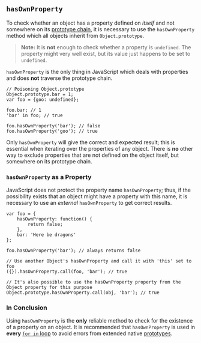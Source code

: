 ## `hasOwnProperty`

To check whether an object has a property defined on *itself* and not somewhere
on its [prototype chain](#object.prototype), it is necessary to use the
`hasOwnProperty` method which all objects inherit from `Object.prototype`.

> **Note:** It is **not** enough to check whether a property is `undefined`. The
> property might very well exist, but its value just happens to be set to 
> `undefined`.

`hasOwnProperty` is the only thing in JavaScript which deals with properties and 
does **not** traverse the prototype chain.

    // Poisoning Object.prototype
    Object.prototype.bar = 1; 
    var foo = {goo: undefined};
    
    foo.bar; // 1
    'bar' in foo; // true

    foo.hasOwnProperty('bar'); // false
    foo.hasOwnProperty('goo'); // true

Only `hasOwnProperty` will give the correct and expected result; this is 
essential when iterating over the properties of any object. There is **no** other 
way to exclude properties that are not defined on the object itself, but 
somewhere on its prototype chain.  

### `hasOwnProperty` as a Property

JavaScript does not protect the property name `hasOwnProperty`; thus, if the
possibility exists that an object might have a property with this name, it is
necessary to use an *external* `hasOwnProperty` to get correct results.

    var foo = {
        hasOwnProperty: function() {
            return false;
        },
        bar: 'Here be dragons'
    };

    foo.hasOwnProperty('bar'); // always returns false

    // Use another Object's hasOwnProperty and call it with 'this' set to foo
    ({}).hasOwnProperty.call(foo, 'bar'); // true

    // It's also possible to use the hasOwnProperty property from the Object property for this purpose
    Object.prototype.hasOwnProperty.call(obj, 'bar'); // true


### In Conclusion

Using `hasOwnProperty` is the **only** reliable method to check for the
existence of a property on an object. It is recommended that `hasOwnProperty`
is used in **every** [`for in` loop](#object.forinloop) to avoid errors from
extended native [prototypes](#object.prototype).

